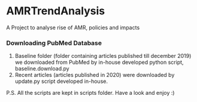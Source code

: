 # AMRTrendAnalysis
A Project to analyse rise of AMR, policies and impacts 

### Downloading PubMed Database
1. Baseline folder (folder containing articles published till december 2019) we downloaded from PubMed by in-house developed python script, baseline.download.py
2. Recent articles (articles published in 2020) were downloaded by update.py script developed in-house.


P.S. All the scripts are kept in scripts folder. Have a look and enjoy :)

